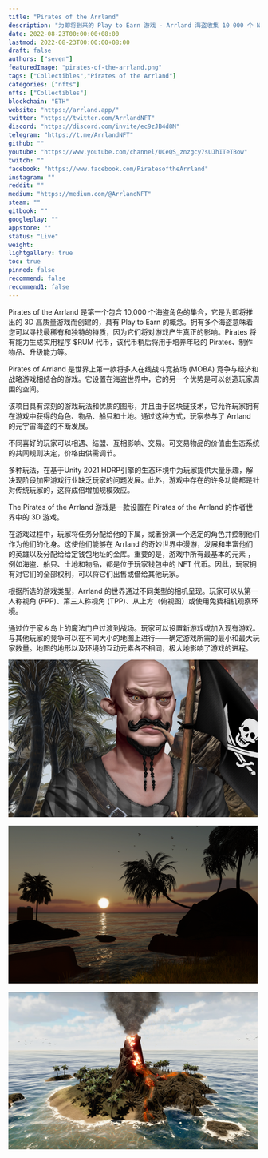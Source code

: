 ```yaml
---
title: "Pirates of the Arrland"
description: "为即将到来的 Play to Earn 游戏 - Arrland 海盗收集 10 000 个 NFT。NFT 持有者将能够在游戏中扮演他们的海盗。"
date: 2022-08-23T00:00:00+08:00
lastmod: 2022-08-23T00:00:00+08:00
draft: false
authors: ["seven"]
featuredImage: "pirates-of-the-arrland.png"
tags: ["Collectibles","Pirates of the Arrland"]
categories: ["nfts"]
nfts: ["Collectibles"]
blockchain: "ETH"
website: "https://arrland.app/"
twitter: "https://twitter.com/ArrlandNFT"
discord: "https://discord.com/invite/ec9zJB4d8M"
telegram: "https://t.me/ArrlandNFT"
github: ""
youtube: "https://www.youtube.com/channel/UCeQS_znzgcy7sUJhITeTBow"
twitch: ""
facebook: "https://www.facebook.com/PiratesoftheArrland"
instagram: ""
reddit: ""
medium: "https://medium.com/@ArrlandNFT"
steam: ""
gitbook: ""
googleplay: ""
appstore: ""
status: "Live"
weight: 
lightgallery: true
toc: true
pinned: false
recommend: false
recommend1: false
---
```

Pirates of the Arrland 是第一个包含 10,000 个海盗角色的集合，它是为即将推出的 3D 高质量游戏而创建的，具有 Play to Earn 的概念。拥有多个海盗意味着您可以寻找最稀有和独特的特质，因为它们将对游戏产生真正的影响。Pirates 将有能力生成实用程序 $RUM 代币，该代币稍后将用于培养年轻的 Pirates、制作物品、升级能力等。

Pirates of Arrland 是世界上第一款将多人在线战斗竞技场 (MOBA) 竞争与经济和战略游戏相结合的游戏。它设置在海盗世界中，它的另一个优势是可以创造玩家周围的空间。

该项目具有深刻的游戏玩法和优质的图形，并且由于区块链技术，它允许玩家拥有在游戏中获得的角色、物品、船只和土地。通过这种方式，玩家参与了 Arrland 的元宇宙海盗的不断发展。

不同喜好的玩家可以相遇、结盟、互相影响、交易。可交易物品的价值由生态系统的共同规则决定，价格由供需调节。

多种玩法，在基于Unity 2021 HDRP引擎的生态环境中为玩家提供大量乐趣，解决现阶段加密游戏行业缺乏玩家的问题发展。此外，游戏中存在的许多功能都是针对传统玩家的，这将成倍增加规模效应。

The Pirates of the Arrland 游戏是一款设置在 Pirates of the Arrland 的作者世界中的 3D 游戏。

在游戏过程中，玩家将任务分配给他的下属，或者扮演一个选定的角色并控制他们作为他们的化身。这使他们能够在 Arrland 的奇妙世界中漫游，发展和丰富他们的英雄以及分配给给定钱包地址的金库。重要的是，游戏中所有最基本的元素
，例如海盗、船只、土地和物品，都是位于玩家钱包中的 NFT 代币。因此，玩家拥有对它们的全部权利，可以将它们出售或借给其他玩家。

根据所选的游戏类型，Arrland 的世界通过不同类型的相机呈现。玩家可以从第一人称视角 (FPP)、第三人称视角 (TPP)、从上方（俯视图）或使用免费相机观察环境。

通过位于家乡岛上的魔法门户过渡到战场。玩家可以设置新游戏或加入现有游戏。与其他玩家的竞争可以在不同大小的地图上进行——确定游戏所需的最小和最大玩家数量。地图的地形以及环境的互动元素各不相同，极大地影响了游戏的进程。

![1](1661236843371.jpg)

![2](1661236855939.jpg)

![3](1661236869105.jpg)